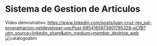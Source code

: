 # Sistema de Gestion de Articulos
Video demostrativo:
https://www.linkedin.com/posts/juan-cruz-rey_sql-programacion-netdeveloper-ugcPost-6954165973901795328-pCfB?utm_source=linkedin_share&utm_medium=member_desktop_web
![catalogoabm](https://user-images.githubusercontent.com/54191222/179876702-5d139039-fea6-47fb-9fd1-f642f9be756a.jpeg)

